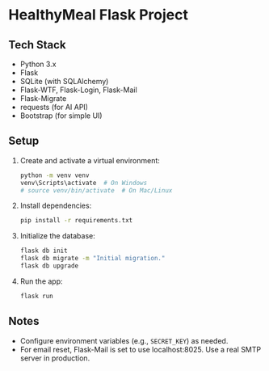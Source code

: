 # HealthyMeal Flask Project

## Tech Stack
- Python 3.x
- Flask
- SQLite (with SQLAlchemy)
- Flask-WTF, Flask-Login, Flask-Mail
- Flask-Migrate
- requests (for AI API)
- Bootstrap (for simple UI)

## Setup

1. Create and activate a virtual environment:
   ```bash
   python -m venv venv
   venv\Scripts\activate  # On Windows
   # source venv/bin/activate  # On Mac/Linux
   ```
2. Install dependencies:
   ```bash
   pip install -r requirements.txt
   ```
3. Initialize the database:
   ```bash
   flask db init
   flask db migrate -m "Initial migration."
   flask db upgrade
   ```
4. Run the app:
   ```bash
   flask run
   ```

## Notes
- Configure environment variables (e.g., `SECRET_KEY`) as needed.
- For email reset, Flask-Mail is set to use localhost:8025. Use a real SMTP server in production.
